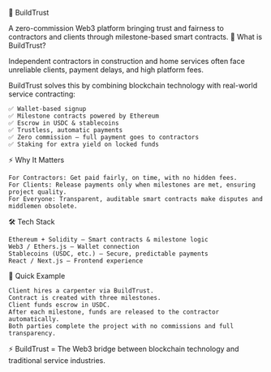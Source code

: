 🔐 BuildTrust

A zero-commission Web3 platform bringing trust and fairness to contractors and clients through milestone-based smart contracts.
🚀 What is BuildTrust?

Independent contractors in construction and home services often face unreliable clients, payment delays, and high platform fees.

BuildTrust solves this by combining blockchain technology with real-world service contracting:

    ✅ Wallet-based signup
    ✅ Milestone contracts powered by Ethereum
    ✅ Escrow in USDC & stablecoins
    ✅ Trustless, automatic payments
    ✅ Zero commission — full payment goes to contractors
    ✅ Staking for extra yield on locked funds

⚡ Why It Matters

    For Contractors: Get paid fairly, on time, with no hidden fees.
    For Clients: Release payments only when milestones are met, ensuring project quality.
    For Everyone: Transparent, auditable smart contracts make disputes and middlemen obsolete.

🛠 Tech Stack

    Ethereum + Solidity – Smart contracts & milestone logic
    Web3 / Ethers.js – Wallet connection
    Stablecoins (USDC, etc.) – Secure, predictable payments
    React / Next.js – Frontend experience

🧪 Quick Example

    Client hires a carpenter via BuildTrust.
    Contract is created with three milestones.
    Client funds escrow in USDC.
    After each milestone, funds are released to the contractor automatically.
    Both parties complete the project with no commissions and full transparency.

⚡ BuildTrust = The Web3 bridge between blockchain technology and traditional service industries.